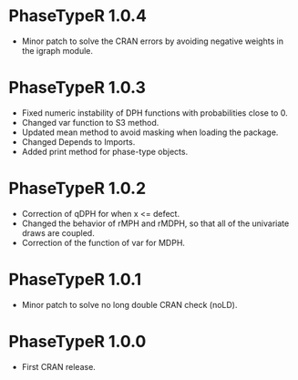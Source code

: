 # PhaseTypeR 1.0.4

* Minor patch to solve the CRAN errors by avoiding negative weights in the
igraph module. 

# PhaseTypeR 1.0.3

* Fixed numeric instability of DPH functions with probabilities 
close to 0. 
* Changed var function to S3 method.
* Updated mean method to avoid masking when loading the package.
* Changed Depends to Imports.
* Added print method for phase-type objects.

# PhaseTypeR 1.0.2

* Correction of qDPH for when x <= defect.
* Changed the behavior of rMPH and rMDPH, so that all of the univariate draws
are coupled.
* Correction of the function of var for MDPH.

# PhaseTypeR 1.0.1

* Minor patch to solve no long double CRAN check (noLD).

# PhaseTypeR 1.0.0

* First CRAN release.
